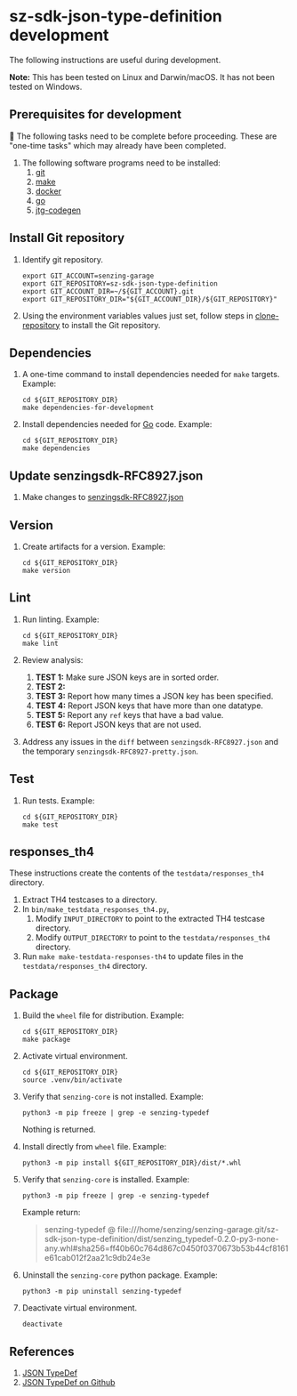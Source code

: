 # sz-sdk-json-type-definition development

The following instructions are useful during development.

**Note:** This has been tested on Linux and Darwin/macOS.
It has not been tested on Windows.

## Prerequisites for development

:thinking: The following tasks need to be complete before proceeding.
These are "one-time tasks" which may already have been completed.

1. The following software programs need to be installed:
    1. [git]
    1. [make]
    1. [docker]
    1. [go]
    1. [jtg-codegen]

## Install Git repository

1. Identify git repository.

    ```console
    export GIT_ACCOUNT=senzing-garage
    export GIT_REPOSITORY=sz-sdk-json-type-definition
    export GIT_ACCOUNT_DIR=~/${GIT_ACCOUNT}.git
    export GIT_REPOSITORY_DIR="${GIT_ACCOUNT_DIR}/${GIT_REPOSITORY}"

    ```

1. Using the environment variables values just set, follow
   steps in [clone-repository] to install the Git repository.

## Dependencies

1. A one-time command to install dependencies needed for `make` targets.
   Example:

    ```console
    cd ${GIT_REPOSITORY_DIR}
    make dependencies-for-development

    ```

1. Install dependencies needed for [Go] code.
   Example:

    ```console
    cd ${GIT_REPOSITORY_DIR}
    make dependencies

    ```

## Update senzingsdk-RFC8927.json

1. Make changes to [senzingsdk-RFC8927.json]

## Version

1. Create artifacts for a version.
   Example:

    ```console
    cd ${GIT_REPOSITORY_DIR}
    make version

    ```

## Lint

1. Run linting.
   Example:

    ```console
    cd ${GIT_REPOSITORY_DIR}
    make lint

    ```

1. Review analysis:
    1. **TEST 1:** Make sure JSON keys are in sorted order.
    1. **TEST 2:**
    1. **TEST 3:** Report how many times a JSON key has been specified.
    1. **TEST 4:** Report JSON keys that have more than one datatype.
    1. **TEST 5:** Report any `ref` keys that have a bad value.
    1. **TEST 6:** Report JSON keys that are not used.

1. Address any issues in the `diff` between `senzingsdk-RFC8927.json` and the temporary `senzingsdk-RFC8927-pretty.json`.

## Test

1. Run tests.
   Example:

    ```console
    cd ${GIT_REPOSITORY_DIR}
    make test

    ```

## responses_th4

These instructions create the contents of the `testdata/responses_th4` directory.

1. Extract TH4 testcases to a directory.
1. In `bin/make_testdata_responses_th4.py`,
    1. Modify `INPUT_DIRECTORY` to point to the extracted TH4 testcase directory.
    1. Modify `OUTPUT_DIRECTORY` to point to the `testdata/responses_th4` directory.
1. Run `make make-testdata-responses-th4` to update files in the `testdata/responses_th4` directory.

## Package

1. Build the `wheel` file for distribution.
   Example:

    ```console
    cd ${GIT_REPOSITORY_DIR}
    make package

    ```

1. Activate virtual environment.

    ```console
    cd ${GIT_REPOSITORY_DIR}
    source .venv/bin/activate

    ```

1. Verify that `senzing-core` is not installed.
   Example:

    ```console
    python3 -m pip freeze | grep -e senzing-typedef

    ```

   Nothing is returned.

1. Install directly from `wheel` file.
   Example:

    ```console
    python3 -m pip install ${GIT_REPOSITORY_DIR}/dist/*.whl

    ```

1. Verify that `senzing-core` is installed.
   Example:

    ```console
    python3 -m pip freeze | grep -e senzing-typedef

    ```

   Example return:

    > senzing-typedef @ file:///home/senzing/senzing-garage.git/sz-sdk-json-type-definition/dist/senzing_typedef-0.2.0-py3-none-any.whl#sha256=ff40b60c764d867c0450f0370673b53b44cf8161e61cab012f2aa21c9db24e3e

1. Uninstall the `senzing-core` python package.
   Example:

    ```console
    python3 -m pip uninstall senzing-typedef

    ```

1. Deactivate virtual environment.

    ```console
    deactivate

    ```

## References

1. [JSON TypeDef]
1. [JSON TypeDef on Github]

[clone-repository]: https://github.com/senzing-garage/knowledge-base/blob/main/HOWTO/clone-repository.md
[docker]: https://github.com/senzing-garage/knowledge-base/blob/main/WHATIS/docker.md
[git]: https://github.com/senzing-garage/knowledge-base/blob/main/WHATIS/git.md
[go]: https://github.com/senzing-garage/knowledge-base/blob/main/WHATIS/go.md
[JSON TypeDef on Github]: https://github.com/jsontypedef
[JSON TypeDef]: https://jsontypedef.com/
[jtg-codegen]: https://github.com/senzing-garage/knowledge-base/blob/main/WHATIS/jtd-codegen.md
[make]: https://github.com/senzing-garage/knowledge-base/blob/main/WHATIS/make.md
[senzingsdk-RFC8927.json]: ../senzingsdk-RFC8927.json
